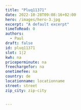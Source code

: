 ```yaml
---
title: "Pluq11371"
date: 2022-10-28T09:08:16+02:00
hero: /images/hero-3.jpg
excerpt: "A default excerpt"
timeToRead: 0
authors:
  - Paul
draft: false
id: pluq11371
slot: 1|2
kwh: na
priceperminute: na
freechargefor: na
onetimefee: na
country: de
locationname: locationname
street: street
zip_city: zip-city


---
```

